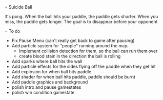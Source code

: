 = Suicide Ball 

It's pong. When the ball hits your paddle, the paddle gets shorter. When you miss, the paddle gets longer. 
The goal is to disappear before your opponent

= To do

*   Fix Pause Menu (can't really get back to game after pausing)
*   Add particle system for "people" running around the map.
    *   Implement collision detection for them, so the ball can run them over
    *   create blood stain in the direction the ball is rolling
*   Add sparks where ball hits the wall
*   Add particle effects for the sides flying off the paddle when they get hit
*   Add explosion for when ball hits paddle
*   Add shader for when ball hits paddle, paddle should be burnt
*   Add paddle graphics and background
*   polish intro and pause gamestates
*   polish win condition gamestate
